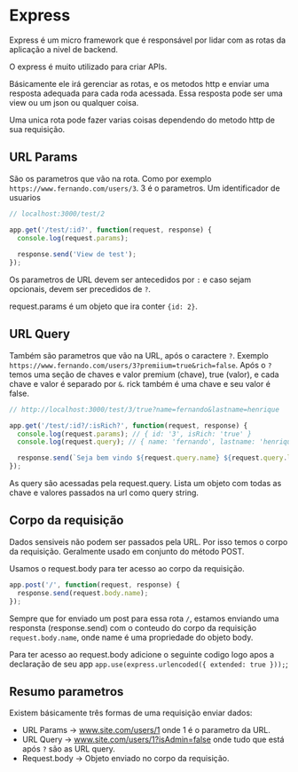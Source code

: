 # Express

Express é um micro framework que é responsável por lidar com 
as rotas da aplicação a nivel de backend. 

O express é muito utilizado para criar APIs.

Básicamente ele irá gerenciar as rotas, e os metodos http e enviar
uma resposta adequada para cada roda acessada. Essa resposta pode ser
uma view ou um json ou qualquer coisa.

Uma unica rota pode fazer varias coisas dependendo do metodo http de sua
requisição.

## URL Params 

São os parametros que vão na rota. Como por exemplo `https://www.fernando.com/users/3`.
3 é o parametros. Um identificador de usuarios

```javascript
// localhost:3000/test/2

app.get('/test/:id?', function(request, response) {
  console.log(request.params);
  
  response.send('View de test');
});
```

Os parametros de URL devem ser antecedidos por `:` e caso sejam opcionais,
devem ser precedidos de `?`.

request.params é um objeto que ira conter `{id: 2}`.

## URL Query

Também são parametros que vão na URL, após o caractere `?`. 
Exemplo `https://www.fernando.com/users/3?premiium=true&rich=false`.
Após o `?` temos uma seção de chaves e valor premium (chave), true (valor), e 
cada chave e valor é separado por `&`. rick também é uma chave e seu valor é false.

```javascript
// http://localhost:3000/test/3/true?name=fernando&lastname=henrique

app.get('/test/:id?/:isRich?', function(request, response) {
  console.log(request.params); // { id: '3', isRich: 'true' }
  console.log(request.query); // { name: 'fernando', lastname: 'henrique' }

  response.send(`Seja bem vindo ${request.query.name} ${request.query.lastname}`);
});

```

As query são acessadas pela request.query. Lista um objeto com todas as chave e valores
passados na url como query string.

## Corpo da requisição

Dados sensiveis não podem ser passados pela URL. Por isso temos o corpo da requisição.
Geralmente usado em conjunto do método POST.

Usamos o request.body para ter acesso ao corpo da requisição.

```javascript
app.post('/', function(request, response) {
  response.send(request.body.name);
});
```

Sempre que for enviado um post para essa rota `/`, estamos enviando uma responsta (response.send)
com o conteudo do corpo da requisição `request.body.name`, onde name é uma propriedade
do objeto body.

Para ter acesso ao request.body adicione o seguinte codigo logo apos a declaração de seu app
`app.use(express.urlencoded({ extended: true }));`;

## Resumo parametros

Existem básicamente três formas de uma requisição enviar dados:

- URL Params -> www.site.com/users/1 onde 1 é o parametro da URL.
- URL Query -> www.site.com/users/1?isAdmin=false onde tudo que está após `?` são as URL query.
- Request.body -> Objeto enviado no corpo da requisição.